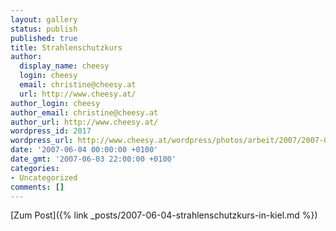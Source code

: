 ```yaml
---
layout: gallery
status: publish
published: true
title: Strahlenschutzkurs
author:
  display_name: cheesy
  login: cheesy
  email: christine@cheesy.at
  url: http://www.cheesy.at/
author_login: cheesy
author_email: christine@cheesy.at
author_url: http://www.cheesy.at/
wordpress_id: 2017
wordpress_url: http://www.cheesy.at/wordpress/photos/arbeit/2007/2007-06-04/
date: '2007-06-04 00:00:00 +0100'
date_gmt: '2007-06-03 22:00:00 +0100'
categories:
- Uncategorized
comments: []
---
```


[Zum Post]({% link _posts/2007-06-04-strahlenschutzkurs-in-kiel.md %})
<!--:-->
